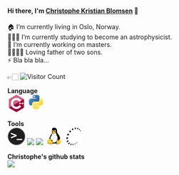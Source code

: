 #### Hi there, I'm [Christophe Kristian Blomsen](https://github.com/christopheblomsen) 👋

🏠 I’m currently living in Oslo, Norway. <br/>
:student:‍💻 I’m currently studying to become an astrophysicist.<br/>
🔭 I’m currently working on masters.<br/>
:family_man_woman_boy_boy: Loving father of two sons. <br/>
⚡ Bla bla bla...

👉🏻 ![Visitor Count](https://profile-counter.glitch.me/christopheblomsen/count.svg)

**Language**<br/>
<code><img height="40" src="https://raw.githubusercontent.com/izumin5210/emojipack-for-devicon/master/png/cplusplus.png" /></code>
<code><img height="40" src="https://raw.githubusercontent.com/izumin5210/emojipack-for-devicon/master/png/python.png" /></code>

**Tools**<br/>
<code><img height="40" src="https://raw.githubusercontent.com/github/explore/80688e429a7d4ef2fca1e82350fe8e3517d3494d/topics/terminal/terminal.png"></code>
<code><img height="40" src="https://cdn.jsdelivr.net/gh/devicons/devicon/icons/python/python-original.svg" /></code>
<code><img height="40" src="https://cdn.jsdelivr.net/gh/devicons/devicon/icons/vim/vim-original.svg" /></code>
<code><img height="40" src="https://raw.githubusercontent.com/izumin5210/emojipack-for-devicon/master/png/linux.png" ></code>
<code><img height="40" src="https://raw.githubusercontent.com/izumin5210/emojipack-for-devicon/master/png/ssh.png" ></code>

**Christophe's github stats**<br/>
<img src="https://github-readme-stats.vercel.app/api?username=christopheblomsen&show_icons=true"/>
